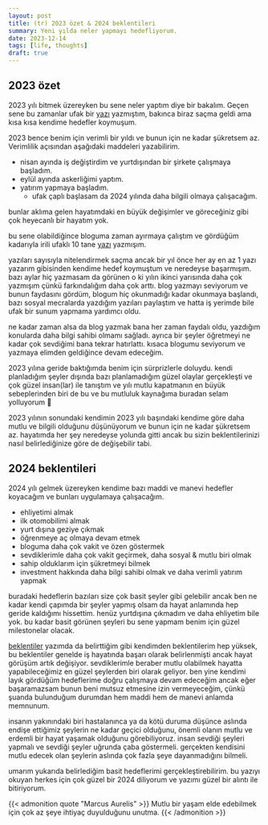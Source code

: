 ```yaml
---
layout: post
title: (tr) 2023 özet & 2024 beklentileri 
summary: Yeni yılda neler yapmayı hedefliyorum. 
date: 2023-12-14
tags: [life, thoughts]
draft: true
---
```


## 2023 özet

2023 yılı bitmek üzereyken bu sene neler yaptım diye bir bakalım. Geçen sene bu zamanlar ufak bir [yazı](https://ocakhasan.github.io/my-goals-for-2023/) yazmıştım, bakınca biraz saçma geldi ama kısa kısa kendime hedefler koymuşum.

2023 bence benim için verimli bir yıldı ve bunun için ne kadar şükretsem az. Verimlilik açısından aşağıdaki maddeleri yazabilirim.

- nisan ayında iş değiştirdim ve yurtdışından bir şirkete çalışmaya başladım.
- eylül ayında askerliğimi yaptım.
- yatırım yapmaya başladım.
    - ufak çaplı başlasam da 2024 yılında daha bilgili olmaya çalışacağım.

bunlar aklıma gelen hayatımdaki en büyük değişimler ve göreceğiniz gibi çok heyecanlı bir hayatım yok.

bu sene olabildiğince bloguma zaman ayırmaya çalıştım ve gördüğüm kadarıyla irili ufaklı 10 tane [yazı](https://ocakhasan.github.io/posts/) yazmışım.

yazıları sayısıyla nitelendirmek saçma ancak bir yıl önce her ay en az 1 yazı yazarım gibisinden kendime hedef koymuştum ve neredeyse başarmışım. bazı aylar hiç yazmasam da görünen o ki yılın ikinci yarısında daha çok yazmışım çünkü farkındalığım daha çok arttı. blog yazmayı seviyorum ve bunun faydasını gördüm, blogum hiç okunmadığı kadar okunmaya başlandı, bazı sosyal mecralarda yazdığım yazıları paylaştım ve hatta iş yerimde bile ufak bir sunum yapmama yardımcı oldu.

ne kadar zaman alsa da blog yazmak bana her zaman faydalı oldu, yazdığım konularda daha bilgi sahibi olmamı sağladı. ayrıca bir şeyler öğretmeyi ne kadar çok sevdiğimi bana tekrar hatırlattı. kısaca blogumu seviyorum ve yazmaya elimden geldiğince devam edeceğim.

2023 yılına geride baktığımda benim için sürprizlerle doluydu. kendi planladığım şeyler dışında bazı planlamadığım güzel olaylar gerçekleşti ve çok güzel insan(lar) ile tanıştım ve yılı mutlu kapatmanın en büyük sebeplerinden biri de bu ve bu mutluluk kaynağıma buradan selam yolluyorum :wave:

2023 yılının sonundaki kendimin 2023 yılı başındaki kendime göre daha mutlu ve bilgili olduğunu düşünüyorum ve bunun için ne kadar şükretsem az. hayatımda her şey neredeyse yolunda gitti ancak bu sizin beklentilerinizi nasıl belirlediğinize göre de değişebilir tabi.

## 2024 beklentileri

2024 yılı gelmek üzereyken kendime bazı maddi ve manevi hedefler koyacağım ve bunları uygulamaya çalışacağım.

- ehliyetimi almak
- ilk otomobilimi almak
- yurt dışına geziye çıkmak
- öğrenmeye aç olmaya devam etmek
- bloguma daha çok vakit ve özen göstermek
- sevdiklerimle daha çok vakit geçirmek, daha sosyal & mutlu biri olmak
- sahip olduklarım için şükretmeyi bilmek
- investment hakkında daha bilgi sahibi olmak ve daha verimli yatırım yapmak

buradaki hedeflerin bazıları size çok basit şeyler gibi gelebilir ancak ben ne kadar kendi çapımda bir şeyler yapmış olsam da hayat anlamında hep geride kaldığımı hissettim. henüz yurtdışına çıkmadım ve daha ehliyetim bile yok. bu kadar basit görünen şeyleri bu sene yapmam benim için güzel milestonelar olacak.

[beklentiler](https://ocakhasan.github.io/expectations/)  yazımda da belirttiğim gibi kendimden beklentilerim hep yüksek, bu beklentiler genelde iş hayatında başarı olarak belirlenmişti ancak hayat görüşüm artık değişiyor. sevdiklerimle beraber mutlu olabilmek hayatta yapabileceğimiz en güzel şeylerden biri olarak geliyor. ben yine kendimi layık gördüğüm hedeflerime doğru çalışmaya devam edeceğim ancak eğer başaramazsam bunun beni mutsuz etmesine izin vermeyeceğim, çünkü şuanda bulunduğum durumdan hem maddi hem de manevi anlamda memnunum.

insanın yakınındaki biri hastalanınca ya da kötü duruma düşünce aslında endişe ettiğimiz şeylerin ne kadar geçici olduğunu, önemli olanın mutlu ve erdemli bir hayat yaşamak olduğunu görebiliyoruz. insan sevdiği şeyleri yapmalı ve sevdiği şeyler uğrunda çaba göstermeli. gerçekten kendisini mutlu edecek olan şeylerin aslında çok fazla şeye dayanmadığını bilmeli. 

umarım yukarıda belirlediğim basit hedeflerimi gerçekleştirebilirim. bu yazıyı okuyan herkes için çok güzel bir 2024 diliyorum ve yazımı güzel bir alıntı ile bitiriyorum.

{{< admonition quote "Marcus Aurelis" >}}
Mutlu bir yaşam elde edebilmek için çok az şeye ihtiyaç duyulduğunu unutma.
{{< /admonition >}}